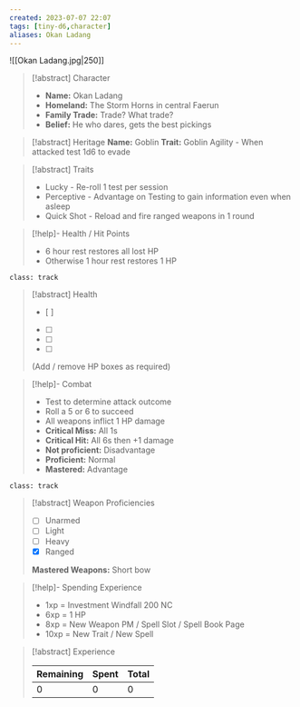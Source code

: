 ```yaml
---
created: 2023-07-07 22:07
tags: [tiny-d6,character]
aliases: Okan Ladang
---
```

![[Okan Ladang.jpg|250]]

> [!abstract] Character
> - **Name:** Okan Ladang
> - **Homeland:** The Storm Horns in central Faerun
> - **Family Trade:** Trade? What trade?
> - **Belief:** He who dares, gets the best pickings

> [!abstract] Heritage
> **Name:**  Goblin
> **Trait:** Goblin Agility - When attacked test 1d6 to evade

> [!abstract] Traits
> - Lucky - Re-roll 1 test per session
> - Perceptive - Advantage on Testing to gain information even when asleep
> - Quick Shot - Reload and fire ranged weapons in 1 round

> [!help]- Health / Hit Points
> - 6 hour rest restores all lost HP
> - Otherwise 1 hour rest restores 1 HP

`class: track`
> [!abstract] Health
> - [ ] 
> - [ ] 
> - [ ] 
> - [ ] 
> 
> (Add / remove HP boxes as required)

> [!help]- Combat
> - Test to determine attack outcome
> - Roll a 5 or 6 to succeed
> - All weapons inflict 1 HP damage
> - **Critical Miss:** All 1s
> - **Critical Hit:** All 6s then +1 damage
> - **Not proficient:** Disadvantage
> - **Proficient:** Normal
> - **Mastered:** Advantage

`class: track`
> [!abstract] Weapon Proficiencies
> - [ ] Unarmed
> - [ ] Light
> - [ ] Heavy
> - [x] Ranged
>
> **Mastered Weapons:** Short bow

> [!help]- Spending Experience
> - 1xp = Investment Windfall 200 NC  
> - 6xp = 1 HP
> - 8xp = New Weapon PM / Spell Slot / Spell Book Page  
> - 10xp = New Trait / New Spell  

> [!abstract] Experience
> 
> | Remaining | Spent | Total |
> | -- | -- | -- |
> | 0 | 0 | 0 |